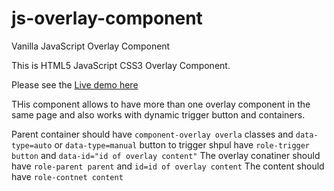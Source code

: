 # js-overlay-component
Vanilla JavaScript Overlay Component

This is HTML5 JavaScript CSS3 Overlay Component.

Please see the [Live demo here](https://codepen.io/dandigam/full/OzJJGx/)

THis component allows to have more than one overlay component in the same page and also works with dynamic trigger button and containers. 

Parent container should have `component-overlay overla` classes and `data-type=auto` or `data-type=manual`
button to trigger shpul have `role-trigger button` and `data-id="id of overlay content"`
The overlay conatiner should have `role-parent parent` and `id=id of overlay content`
The content should have `role-contnet content`

